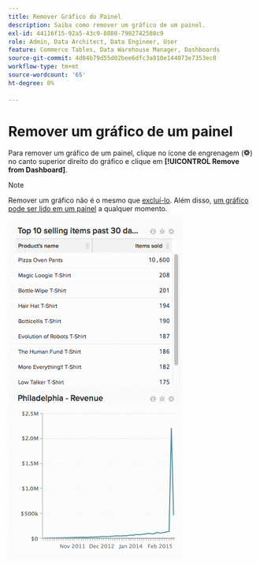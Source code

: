 ```yaml
---
title: Remover Gráfico do Painel
description: Saiba como remover um gráfico de um painel.
exl-id: 44116f15-92a5-43c9-8808-7902742508c9
role: Admin, Data Architect, Data Engineer, User
feature: Commerce Tables, Data Warehouse Manager, Dashboards
source-git-commit: 4d04b79d55d02bee6dfc3a810e144073e7353ec0
workflow-type: tm+mt
source-wordcount: '65'
ht-degree: 0%

---
```


# Remover um gráfico de um painel

Para remover um gráfico de um painel, clique no ícone de engrenagem (![ícone de engrenagem](../../assets/gear-icon.png)) no canto superior direito do gráfico e clique em **[!UICONTROL Remove from Dashboard]**.

>[!NOTE]
>
>Remover um gráfico não é o mesmo que [excluí-lo](../../data-user/dashboards/delete-chart.md). Além disso, [um gráfico pode ser lido em um painel](../../data-user/dashboards/add-charts-dashboard.md) a qualquer momento.

![remover gráfico](../../assets/Removing_Charts_from_Dashboards.gif)
